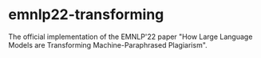 # emnlp22-transforming
The official implementation of the EMNLP'22 paper "How Large Language Models are Transforming Machine-Paraphrased Plagiarism".
